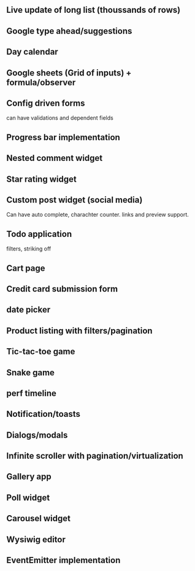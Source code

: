 
## Live update of long list (thoussands of rows)

## Google type ahead/suggestions

## Day calendar

## Google sheets (Grid of inputs) + formula/observer

## Config driven forms

can have validations and dependent fields

## Progress bar implementation

## Nested comment widget

## Star rating widget

## Custom post widget (social media)

Can have auto complete, charachter counter.
links and preview support.

## Todo application

filters, striking off

## Cart page

## Credit card submission form

## date picker

## Product listing with filters/pagination

## Tic-tac-toe game

## Snake game

## perf timeline

## Notification/toasts

## Dialogs/modals

## Infinite scroller with pagination/virtualization

## Gallery app

## Poll widget

## Carousel widget

## Wysiwig editor

## EventEmitter implementation

